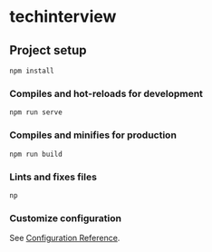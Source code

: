 # techinterview

## Project setup
```
npm install
```

### Compiles and hot-reloads for development
```
npm run serve
```

### Compiles and minifies for production
```
npm run build
```

### Lints and fixes files
```
np  
```

### Customize configuration
See [Configuration Reference](https://cli.vuejs.org/config/).
